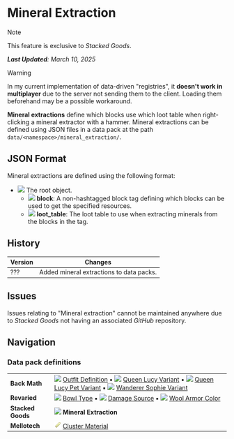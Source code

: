 # Mineral Extraction
> [!NOTE]
> This feature is exclusive to *Stacked Goods*.
>
> ***Last Updated**: March 10, 2025*

> [!WARNING]
> In my current implementation of data-driven "registries", it **doesn't work in multiplayer** due to the server not sending them to the client. Loading them beforehand may be a possible workaround.

**Mineral extractions** define which blocks use which loot table when right-clicking a mineral extractor with a hammer. Mineral extractions can be defined using JSON files in a data pack at the path `data/<namespace>/mineral_extraction/`.

## JSON Format
Mineral extractions are defined using the following format:
- ![](/Revaried/Docs/Tags/compound_tag.png) The root object.
  - ![](/Revaried/Docs/Tags/string_tag.png) **block**: A non-hashtagged block tag defining which blocks can be used to get the specified resources.
  - ![](/Revaried/Docs/Tags/string_tag.png) **loot_table**: The loot table to use when extracting minerals from the blocks in the tag.

## History
| Version | Changes                                  |
|---------|------------------------------------------|
| ???     | Added mineral extractions to data packs. |

## Issues
Issues relating to "Mineral extraction" cannot be maintained anywhere due to *Stacked Goods* not having an associated *GitHub* repository.

## Navigation
### Data pack definitions
| | |
|-|-|
| **Back Math** | ![](/Textures/navbox/outfit_definition.png) [Outfit Definition](/Back%20Math/Docs/Outfit%20Definition.md) ▪ ![](/Textures/navbox/queen_lucy_variant.png) [Queen Lucy Variant](/Back%20Math/Docs/Queen%20Lucy%20Variant.md) ▪ ![](/Textures/navbox/queen_lucy_pet_variant.png) [Queen Lucy Pet Variant](/Back%20Math/Docs/Queen%20Lucy%20Pet%20Variant.md) ▪ ![](/Textures/navbox/wanderer_sophie_variant.png) [Wanderer Sophie Variant](/Back%20Math/Docs/Wanderer%20Sophie%20Variant.md) |
| **Revaried** | ![](/Textures/navbox/bowl_type.png) [Bowl Type](/Revaried/Docs/Bowl%20Type.md) ▪ ![](/Textures/navbox/damage_source.png) [Damage Source](/Revaried/Docs/Damage%20Source.md) ▪ ![](/Textures/navbox/wool_armor_color.png) [Wool Armor Color](/Revaried/Docs/Wool%20Armor%20Color.md) |
| **Stacked Goods** | ![](/Textures/navbox/mineral_extraction.png) **Mineral Extraction** |
| **Mellotech** | ![](/Textures/navbox/cluster_material.png) [Cluster Material](/Mellotech/Docs/Cluster%20Material.md) |